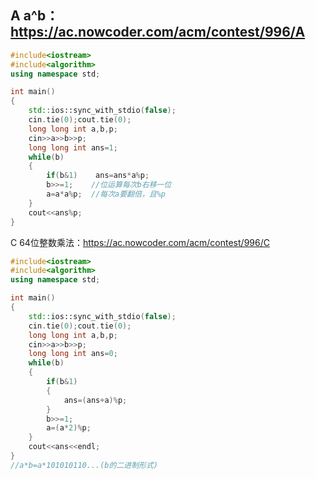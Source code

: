A	a^b：https://ac.nowcoder.com/acm/contest/996/A
-------------

```cpp
#include<iostream>
#include<algorithm>
using namespace std;

int main()
{
    std::ios::sync_with_stdio(false);
    cin.tie(0);cout.tie(0);
    long long int a,b,p;
    cin>>a>>b>>p;
    long long int ans=1;
    while(b)
    {
        if(b&1)    ans=ans*a%p;
        b>>=1;    //位运算每次b右移一位
        a=a*a%p;  //每次a要翻倍，且%p
    }
    cout<<ans%p;
}
```

C   64位整数乘法：https://ac.nowcoder.com/acm/contest/996/C
```cpp
#include<iostream>
#include<algorithm>
using namespace std;

int main()
{
    std::ios::sync_with_stdio(false);
    cin.tie(0);cout.tie(0);
    long long int a,b,p;
    cin>>a>>b>>p;
    long long int ans=0;
    while(b)
    {
        if(b&1)
        {
            ans=(ans+a)%p;
        }
        b>>=1;
        a=(a*2)%p;
    }
    cout<<ans<<endl;
}
//a*b=a*101010110...(b的二进制形式)
```
